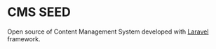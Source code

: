 # CMS SEED


Open source of Content Management System developed with [Laravel](http://laravel.com/) framework.
